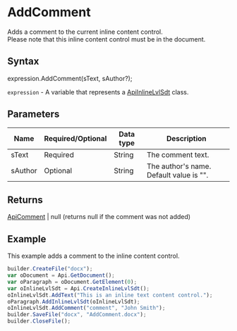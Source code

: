 # AddComment

Adds a comment to the current inline content control.
<br>Please note that this inline content control must be in the document.

## Syntax

expression.AddComment(sText, sAuthor?);

`expression` - A variable that represents a [ApiInlineLvlSdt](../ApiInlineLvlSdt.md) class.

## Parameters

| **Name** | **Required/Optional** | **Data type** | **Description** |
| ------------- | ------------- | ------------- | ------------- |
| sText | Required | String | The comment text. |
| sAuthor | Optional | String | The author's name. Default value is "". |

## Returns

[ApiComment](../../ApiComment/ApiComment.md) &#124; null (returns null if the comment was not added)

## Example

This example adds a comment to the inline content control.

```javascript
builder.CreateFile("docx");
var oDocument = Api.GetDocument();
var oParagraph = oDocument.GetElement(0);
var oInlineLvlSdt = Api.CreateInlineLvlSdt();
oInlineLvlSdt.AddText("This is an inline text content control.");
oParagraph.AddInlineLvlSdt(oInlineLvlSdt);
oInlineLvlSdt.AddComment("comment", "John Smith");
builder.SaveFile("docx", "AddComment.docx");
builder.CloseFile();
```